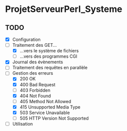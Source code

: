 # ProjetServeurPerl_Systeme

TODO
--------
- [x] Configuration
- [ ] Traitement des GET...
  - [x] ...vers le système de fichiers
  - [ ] ...vers des programmes CGI
- [x] Journal des évènements
- [ ] Traitement des requêtes en parallèle
- [ ] Gestion des erreurs
  - [x] 200 OK
  - [x] 400 Bad Request
  - [ ] 403 Forbidden
  - [x] 404 Not Found
  - [ ] 405 Method Not Allowed
  - [x] 415 Unsupported Media Type
  - [x] 503 Service Unavailable
  - [ ] 505 HTTP Version Not Supported
- [ ] Utilisation
